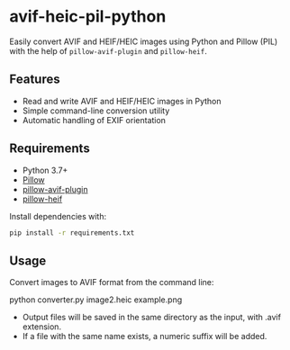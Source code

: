 # avif-heic-pil-python

Easily convert AVIF and HEIF/HEIC images using Python and Pillow (PIL) with the help of `pillow-avif-plugin` and `pillow-heif`.

## Features

- Read and write AVIF and HEIF/HEIC images in Python
- Simple command-line conversion utility
- Automatic handling of EXIF orientation

## Requirements

- Python 3.7+
- [Pillow](https://pypi.org/project/Pillow/)
- [pillow-avif-plugin](https://pypi.org/project/pillow-avif-plugin/)
- [pillow-heif](https://pypi.org/project/pillow-heif/)

Install dependencies with:

```sh
pip install -r requirements.txt
```

## Usage

Convert images to AVIF format from the command line:

python converter.py image2.heic example.png

- Output files will be saved in the same directory as the input, with .avif extension.
- If a file with the same name exists, a numeric suffix will be added.
